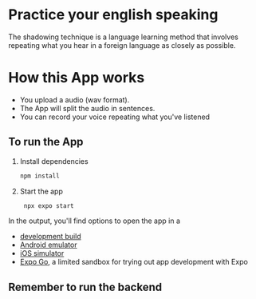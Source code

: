 # Practice your english speaking

The shadowing technique is a language learning method that involves repeating what 
you hear in a foreign language as closely as possible.

# How this App works
- You upload a audio (wav format).
- The App will split the audio in sentences.
- You can record your voice repeating what you've listened

## To run the App

1. Install dependencies

   ```bash
   npm install
   ```

2. Start the app

   ```bash
    npx expo start
   ```

In the output, you'll find options to open the app in a

- [development build](https://docs.expo.dev/develop/development-builds/introduction/)
- [Android emulator](https://docs.expo.dev/workflow/android-studio-emulator/)
- [iOS simulator](https://docs.expo.dev/workflow/ios-simulator/)
- [Expo Go](https://expo.dev/go), a limited sandbox for trying out app development with Expo

## Remember to run the backend